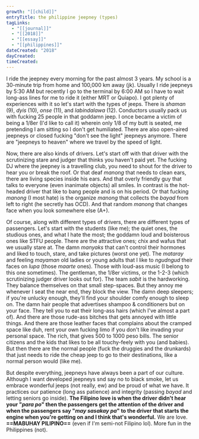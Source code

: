 ```yaml
---
growth: "[[child]]"
entryTitle: the philippine jeepney (types)
tagLinks:
  - "[[journal]]"
  - "[[2018]]"
  - "[[essay]]"
  - "[[philippines]]"
dateCreated: "2018"
dayCreated:
timeCreated:
---
```

I ride the jeepney every morning for the past almost 3 years. My school is a 30-minute trip from home and 100,000 km away (jk). Usually I ride jeepneys by 5:30 AM but recently I go to the terminal by 6:00 AM so I have to wait long-ass lines for me to ride it (either MRT or Quiapo). I got plenty of experiences with it so let's start with the types of jeeps. There is *shaman* (9), *dyis* (10), *onse* (11), and *labindalawa* (12). Conductors usually pack us with fucking 25 people in that goddamn jeep. I once became a victim of being a 1/8er (I'd like to call it) wherein only 1/8 of my butt is seated, me pretending I am sitting so I don't get humiliated. There are also open-aired jeepneys or closed fucking "don't see the light" jeepneys anymore. There are "jeepneys to heaven" where we travel by the speed of light.

Now, there are also kinds of drivers. Let's start off with that driver with the scrutinizing stare and judger that thinks you haven't paid yet. The fucking DJ where the jeepney is a travelling club, you need to shout for the driver to hear you or break the roof. Or that deaf *manong* that needs to clean ears, there are living species inside his ears. And that overly friendly guy that talks to everyone (even inanimate objects) all smiles. In contrast is the hot-headed driver that like to bang people and is on his period. Or that fucking *manong* (I most hate) is the organize *manong* that collects the *bayad* from left to right (he secretly has OCD). And that random *manong* that changes face when you look somewhere else (A+). 

Of course, along with different types of drivers, there are different types of passengers. Let's start with the students (like me); the quiet ones, the studious ones, and what I hate the most; the goddamn loud and boisterous ones like STFU people. There are the attractive ones; chix and wafus that we usually stare at. The damn *manyaks* that can't control their hormones and liked to touch, stare, and take pictures (worst one yet). The *mataray* and feeling *mayaman* old ladies or young adults that I like to *ngudngud* their faces on *lupa* (those *maarte* ones). Those with loud-ass music (I belong to this one sometimes). The gentleman, the 1/8er victims, or the 1-2-3 (which scrutinizing judger driver looks out for). The team *sabit* is the hardworking. They balance themselves on that small step-spaces. But they annoy me whenever I seat the near end, they block the view. The damn deep sleepers; if you're unlucky enough, they'll find your shoulder comfy enough to sleep on. The damn hair people that advertises shampoo & conditioners but on your face. They tell you to eat their long-ass hairs (which I've almost a part of). And there are those rude-ass bitches that gets annoyed with little things. And there are those leather faces that complains about the cramped space like duh, rent your own fucking limo if you don't like invading your personal space. The rich, that gives 500 to 1000 peso bills. The senior citizens and the kids that likes to be all touchy-feely with you (and babies). But then there are the normal people (fuck the druggies and the drunkards) that just needs to ride the cheap jeep to go to their destinations, like a normal person would (like me).

But despite everything, jeepneys have always been a part of our culture. Although I want developed jeepneys snd say no to black smoke, let us embrace wonderful jeeps (not really, ew) and be proud of what we have. It practices our patience (long ass patience) and integrity (passing *bayad* and letting seniors go inside). **The Filipino love is when the driver didn't hear your "*para po*" then the passengers get the attention of the driver and when the passengers say "*may sasakay pa*" to the driver that starts the engine when you're getting on and I think that's wonderful.** We are love. **==MABUHAY PILIPINO==** (even if I'm semi-not Filipino lol). More fun in the Philippines (not). 